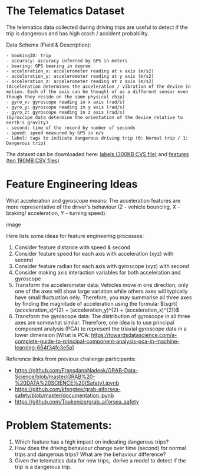 # The Telematics Dataset

The telematics data collected during driving trips are useful to detect if the trip is dangerous and has high crash / accident probability.

Data Schema (Field & Description):

    - bookingID: trip 
    - accuracy: accuracy inferred by GPS in meters
    - bearing: GPS bearing in degree
    - acceleration_x: accelerometer reading at x axis (m/s2)
    - acceleration_y: accelerometer reading at y axis (m/s2)
    - acceleration_z: accelerometer reading at z axis (m/s2)
    (Acceleration determines the acceleration / vibration of the device in motion. Each of the axis can be thought of as a different sensor even though they reside on the same physical chip)
    - gyro_x: gyroscope reading in x axis (rad/s)
    - gyro_y: gyroscope reading in y axis (rad/s)
    - gyro_z: gyroscope reading in z axis (rad/s)
    (Gyroscope data determine the orientation of the device relative to earth's gravity)
    - second: time of the record by number of seconds
    - speed: speed measured by GPS in m/s
    - label: tags to indicate dangerous driving trip (0: Normal trip / 1: Dangerous trip)  

The dataset can be downloaded here: [labels (300KB CVS file)](https://msftgrab.z23.web.core.windows.net/safety/labels/part-00000-e9445087-aa0a-433b-a7f6-7f4c19d78ad6-c000.csv) and [features (ten 190MB CSV files)](https://msftgrab.z23.web.core.windows.net/safety/features/index.html)

# Feature Engineering Ideas
What acceleration and gyroscope means:
The acceleration features are more representative of the driver's behaviour (Z - vehicle bouncing, X - braking/ acceleration, Y - turning speed).

image

Here lists some ideas for feature engineering processes:
1. Consider feature distance with speed & second
2. Consider feature speed for each axis with acceleration (xyz) with second
3. Consider feature radian for each axis with gyroscope (xyz) with second
4. Consider making axis interaction variables for both acceleration and gyroscope
5. Transform the accelerometer data: Vehicles move in one direction, only one of the axes will show large variation while others axes will typically have small fluctuation only. Therefore, you may summarise all three axes by finding the magnitude of acceleration using the formula: $\sqrt{ (acceleration_x)^{2} +  (acceleration_y)^{2} +  (acceleration_x)^{2}}$
6. Transform the gyroscope data: The distribution of gyroscope in all three axes are somewhat similar. Therefore, one idea is to use principal component analysis (PCA) to represent the triaxial gyroscope data in a lower dimension [What is PCA: https://towardsdatascience.com/a-complete-guide-to-principal-component-analysis-pca-in-machine-learning-664f34fc3e5a]

Reference links from previous challenge participants:
- https://github.com/FransdanaNadeak/GRAB-Data-Science/blob/master/GRAB%20-%20DATA%20SCIENCE%20(Safety).ipynb
- https://github.com/kfengtee/grab-aiforsea-safety/blob/master/documentation.ipynb
- https://github.com/Toukenize/grab_aiforsea_safety

# Problem Statements:

1. Which feature has a high impact on indicating dangerous trips?
2. How does the driving behaviour change over time (second) for normal trips and dangerous trips? What are the behaviour difference?
3. Given the telematics data for new trips,  derive a model to detect if the trip is a dangerous trip.
